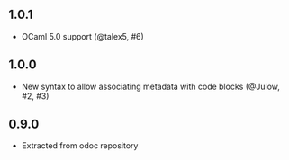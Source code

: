 1.0.1
-----

- OCaml 5.0 support (@talex5, #6)

1.0.0
-----

- New syntax to allow associating metadata with code blocks 
  (@Julow, #2, #3)

0.9.0
-----

- Extracted from odoc repository

